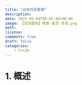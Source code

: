 ```yaml
---
title: "动态内存管理"
description: 
date: 2025-05-04T00:01:49+08:00
image: 【哲风壁纸】夜景-星空-月亮.png
math: 
license: 
comments: true
draft: false
categories:
    - C++20
---
```

# 1. 概述